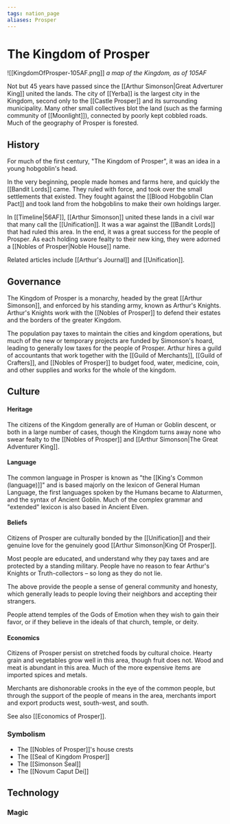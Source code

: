 ```yaml
---
tags: nation_page
aliases: Prosper
---
```

# The Kingdom of Prosper
![[KingdomOfProsper-105AF.png]]
*a map of the Kingdom, as of 105AF*

Not but 45 years have passed since the [[Arthur Simonson|Great Adverturer King]] united the lands. The city of [[Yerba]] is the largest city in the Kingdom, second only to the [[Castle Prosper]] and its surrounding municipality. Many other small collectives blot the land (such as the farming community of [[Moonlight]]), connected by poorly kept cobbled roads. Much of the geography of Prosper is forested. 

## History
For much of the first century, "The Kingdom of Prosper", it was an idea in a young hobgoblin's head. 

In the very beginning, people made homes and farms here, and quickly the [[Bandit Lords]] came. They ruled with force, and took over the small settlements that existed. They fought against the [[Blood Hobgoblin Clan Pact]] and took land from the hobgoblins to make their own holdings larger. 

In [[Timeline|56AF]], [[Arthur Simonson]] united these lands in a civil war that many call the [[Unification]]. It was a war against the [[Bandit Lords]] that had ruled this area. In the end, it was a great success for the people of Prosper. As each holding swore fealty to their new king, they were adorned a [[Nobles of Prosper|Noble House]] name.


Related articles include [[Arthur's Journal]] and [[Unification]].

## Governance
The Kingdom of Prosper is a monarchy, headed by the great [[Arthur Simonson]], and enforced by his standing army, known as Arthur's Knights. Arthur's Knights work with the [[Nobles of Prosper]] to defend their estates and the borders of the greater Kingdom.

The population pay taxes to maintain the cities and kingdom operations, but much of the new or temporary projects are funded by Simonson's hoard, leading to generally low taxes for the people of Prosper. Arthur hires a guild of accountants that work together with the [[Guild of Merchants]], [[Guild of Crafters]], and [[Nobles of Prosper]] to budget food, water, medicine, coin, and other supplies and works for the whole of the kingdom.

## Culture
#### Heritage
The citizens of the Kingdom generally are of Human or Goblin descent, or both in a large number of cases, though the Kingdom turns away none who swear fealty to the [[Nobles of Prosper]] and [[Arthur Simonson|The Great Adventurer King]].

#### Language
The common language in Prosper is known as "the [[King's Common (language)]]" and is based majorly on the lexicon of General Human Language, the first languages spoken by the Humans became to Alaturmen, and the syntax of Ancient Goblin. Much of the complex grammar and "extended" lexicon is also based in Ancient Elven.

#### Beliefs
Citizens of Prosper are culturally bonded by the [[Unification]] and their genuine love for the genuinely good [[Arthur Simonson|King Of Prosper]]. 

Most people are educated, and understand why they pay taxes and are protected by a standing military. People have no reason to fear Arthur's Knights or Truth-collectors – so long as they do not lie.

The above provide the people a sense of general community and honesty, which generally leads to people loving their neighbors and accepting their strangers.

People attend temples of the Gods of Emotion when they wish to gain their favor, or if they believe in the ideals of that church, temple, or deity. 

#### Economics
Citizens of Prosper persist on stretched foods by cultural choice. Hearty grain and vegetables grow well in this area, though fruit does not. Wood and meat is abundant in this area. Much of the more expensive items are imported spices and metals.

Merchants are dishonorable crooks in the eye of the common people, but through the support of the people of means in the area, merchants import and export products west, south-west, and south.

See also [[Economics of Prosper]].

### Symbolism
- The [[Nobles of Prosper]]'s house crests
- The [[Seal of Kingdom Prosper]]
- The [[Simonson Seal]]
- The [[Novum Caput Dei]]

## Technology
### Magic